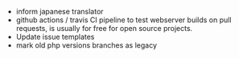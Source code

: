 * inform japanese translator
* github actions / travis CI pipeline to test webserver builds on pull requests, is usually for free for open source projects. 
* Update issue templates
* mark old php versions branches as legacy